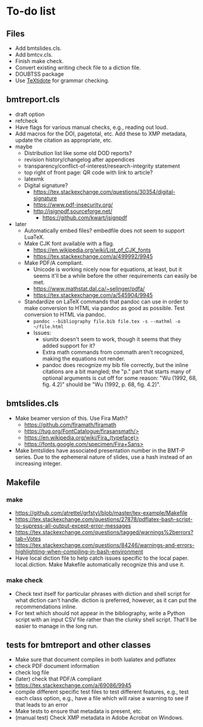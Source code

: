 # To-do list

## Files

- Add bmtslides.cls.
- Add bmtcv.cls.
- Finish make check.
- Convert existing writing check file to a diction file.
- DOUBTSS package
- Use [TeXtidote](https://github.com/sylvainhalle/textidote) for grammar checking.

## bmtreport.cls

- draft option
- refcheck
- Have flags for various manual checks, e.g., reading out loud.
- Add macros for the DOI, pagetotal, etc. Add these to XMP metadata, update the citation as appropriate, etc.
- maybe
   - Distribution list like some old DOD reports?
   - revision history/changelog after appendices
   - transparency/conflict-of-interest/research-integrity statement
   - top right of front page: QR code with link to article?
   - latexmk
   - Digital signature?
      - <https://tex.stackexchange.com/questions/30354/digital-signature>
      - <https://www.pdf-insecurity.org/>
      - <http://jsignpdf.sourceforge.net/>
         - <https://github.com/kwart/jsignpdf>
- later
   - Automatically embed files? embedfile does not seem to support LuaTeX.
   - Make CJK font available with a flag.
      - <https://en.wikipedia.org/wiki/List_of_CJK_fonts>
      - <https://tex.stackexchange.com/a/499992/9945>
   - Make PDF/A compliant.
      - Unicode is working nicely now for equations, at least, but it seems it'll be a while before the other requirements can easily be met.
      - <https://www.mathstat.dal.ca/~selinger/pdfa/>
      - <https://tex.stackexchange.com/a/545904/9945>
   - Standardize on LaTeX commands that pandoc can use in order to make conversion to HTML via pandoc as good as possible. Test conversion to HTML via pandoc.
      - `pandoc --bibliography file.bib file.tex -s --mathml -o ~/file.html`
      - Issues:
         - siunitx doesn't seem to work, though it seems that they added support for it?
         - Extra math commands from commath aren't recognized, making the equations not render.
         - pandoc does recognize my bib file correctly, but the inline citations are a bit mangled; the "p." part that starts many of optional arguments is cut off for some reason: "Wu (1992, 68, fig. 4.2)" should be "Wu (1992, p. 68, fig. 4.2)".

## bmtslides.cls

- Make beamer version of this. Use Fira Math?
   - <https://github.com/firamath/firamath>
   - https://tug.org/FontCatalogue/firasansmath/>
   - https://en.wikipedia.org/wiki/Fira_(typeface)>
   - https://fonts.google.com/specimen/Fira+Sans>
- Make bmtslides have associated presentation number in the BMT-P series. Due to the ephemeral nature of slides, use a hash instead of an increasing integer.

## Makefile

### make

- <https://github.com/atrettel/grfstyl/blob/master/tex-example/Makefile>
- <https://tex.stackexchange.com/questions/27878/pdflatex-bash-script-to-supress-all-output-except-error-messages>
- <https://tex.stackexchange.com/questions/tagged/warnings%2berrors?tab=Votes>
- <https://tex.stackexchange.com/questions/84246/warnings-and-errors-highlighting-when-compiling-in-bash-environment>
- Have local diction file to help catch issues specific to the local paper. local.diction. Make Makefile automatically recognize this and use it.

### make check

- Check text itself for particular phrases with diction and shell script for what diction can't handle. diction is preferred, however, as it can put the recommendations inline.
- For text which should not appear in the bibliography, write a Python script with an input CSV file rather than the clunky shell script. That'll be easier to manage in the long run.

## tests for bmtreport and other classes

- Make sure that document compiles in both lualatex and pdflatex
- check PDF document information
- check log file
- (later) check that PDF/A compliant
- <https://tex.stackexchange.com/a/69086/9945>
- compile different specific test files to test different features, e.g., test each class option, e.g., have a file which will raise a warning to see if that leads to an error
- Make tests to ensure that metadata is present, etc.
- (manual test) Check XMP metadata in Adobe Acrobat on Windows.
